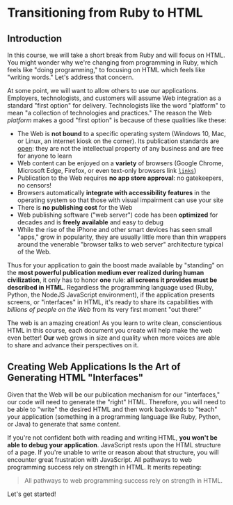# Transitioning from Ruby to HTML

## Introduction

In this course, we will take a short break from Ruby and will focus on HTML.
You might wonder why we're changing from programming in Ruby, which feels like
"doing programming," to focusing on HTML which feels like "writing words." Let's
address that concern.

At some point, we will want to allow others to use our applications. Employers,
technologists, and customers will assume Web integration as a standard "first
option" for delivery. Technologists like the word "platform" to mean "a
collection of technologies and practices." The reason the Web _platform_ makes
a good "first option" is because of these qualities like these:

* The Web is **not bound** to a specific operating system (Windows 10, Mac, or
  Linux, an internet kiosk on the corner). Its publication standards are
  [open][]\: they are not the intellectual property of any business and are
  free for anyone to learn
* Web content can be enjoyed on a **variety** of browsers (Google Chrome, Microsoft
  Edge, Firefox, or even text-only browsers link [`links`][links])
* Publication to the Web requires **no app store approval**: no gatekeepers, no
  censors!
* Browsers automatically **integrate with accessibility features** in the operating
  system so that those with visual impairment can use your site
* There is **no publishing cost** for the Web
* Web publishing software ("web server") code has been **optimized** for decades
  and is **freely available** and easy to debug
* While the rise of the iPhone and other smart devices has seen small "apps,"
  grow in popularity, they are usually little more than thin wrappers around
  the venerable "browser talks to web server" architecture typical of the Web.

Thus for your application to gain the boost made available by "standing" on the
**most powerful publication medium ever realized during human civilization**,
it only has to honor **one** rule: **all screens it provides must be described
in HTML**.  Regardless the programming language used (Ruby, Python, the NodeJS
JavaScript environment), if the application presents screens, or "interfaces"
in HTML, it's ready to share its capabilities with _billions of people on the
Web_ from its very first moment "out there!"

The web is an amazing creation! As you learn to write clean, conscientious HTML
in this course, each document you create will help make the web even better!
**Our** web grows in size and quality when more voices are able to share and
advance their perspectives on it.

## Creating Web Applications Is the Art of Generating HTML "Interfaces"

Given that the Web will be our publication mechanism for our "interfaces," our
code will need to generate the "right" HTML. Therefore, you will need to be
able to "write" the desired HTML and then work backwards to "teach" your
application (something in a programming language like Ruby, Python, or Java) to
generate that same content.

If you're not confident both with reading and writing HTML, **you won't be able
to debug your application**. JavaScript rests upon the HTML structure of a
page.  If you're unable to write or reason about that structure, you will
encounter great frustration with JavaScript. All pathways to web programming
success rely on strength in HTML. It merits repeating:

<blockquote>
All pathways to web programming success rely on strength in HTML.
</blockquote>

Let's get started!

[open]: https://www.w3.org/standards/
[links]: http://links.twibright.com/features.php
